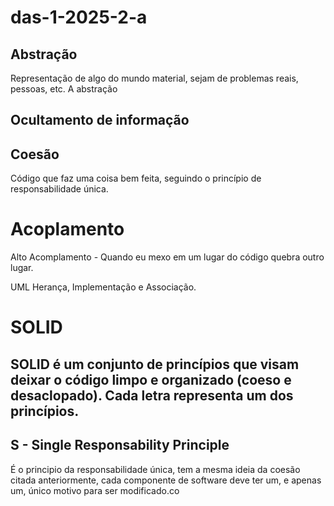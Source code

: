 # das-1-2025-2-a


## Abstração
Representação de algo do mundo material, sejam de problemas reais, pessoas, etc. A abstração 


## Ocultamento de informação

## Coesão 
Código que faz uma coisa bem feita, seguindo o princípio de responsabilidade única.


# Acoplamento
Alto Acomplamento - Quando eu mexo em um lugar do código quebra outro lugar.


UML
Herança, Implementação e Associação.


# SOLID

## SOLID é um conjunto de princípios que visam deixar o código limpo e organizado (coeso e desaclopado). Cada letra representa um dos princípios.

## S - Single Responsability Principle
É o principio da responsabilidade única, tem a mesma ideia da coesão citada anteriormente, cada componente de software deve ter um, e apenas um, único motivo para ser modificado.co
